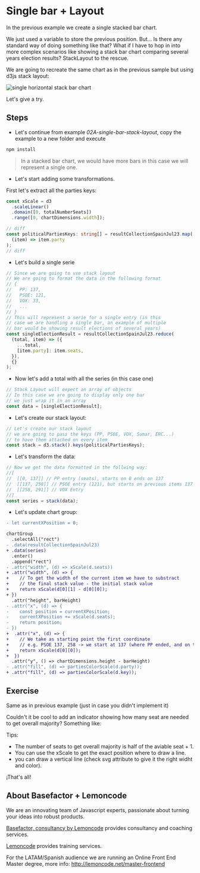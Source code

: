 # Single bar + Layout

In the previous example we create a single stacked bar chart.

We just used a variable to store the previous position. But... Is there any standard way of doing something like that? What if I have to hop in into more complex scenarios like showing a stack bar chart comparing several years election results? StackLayout to the rescue.

We are going to recreate the same chart as in the previous sample but using d3js stack layout:

![single horizontal stack bar chart](./content/chart.png "single horizontal stack bar chart")

<!-- Live example: [codesandbox](https://codesandbox.io/s/nice-mccarthy-1jwtx) -->

Let's give a try.

## Steps

- Let's continue from example _02A-single-bar-stack-layout_, copy the example to a new folder and execute

```bash
npm install
```

> In a stacked bar chart, we would have more bars in this case we will represent a single one.

- Let's start adding some transformations.

First let's extract all the parties keys:

```typescript
const xScale = d3
  .scaleLinear()
  .domain([0, totalNumberSeats])
  .range([0, chartDimensions.width]);

// diff
const politicalPartiesKeys: string[] = resultCollectionSpainJul23.map(
  (item) => item.party
);
// diff
```

- Let's build a single serie

```typescript
// Since we are going to use stack layout
// We are going to format the data in the following format
// {
//   PP: 137,
//   PSOE: 121,
//   VOX: 33,
//   ...
// }
// This will represent a serie for a single entry (in this
// case we are handling a single bar, an example of multiple
// bar would be showing result elections of several years)
const singleElectionResult = resultCollectionSpainJul23.reduce(
  (total, item) => ({
    ...total,
    [item.party]: item.seats,
  }),
  {}
);
```

- Now let's add a total with all the series (in this case one)

```typescript
// Stack Layout will expect an array of objects
// In this case we are going to display only one bar
// we just wrap it in an array
const data = [singleElectionResult];
```

- Let's create our stack layout:

```typescript
// Let's create our stack layout
// we are going to pass the keys (PP, PSOE, VOX, Sumar, ERC...)
// to have them attached on every item
const stack = d3.stack().keys(politicalPartiesKeys);
```

- Let's transform the data:

```typescript
// Now we get the data formatted in the follwing way:
//[
//  [[0, 137]] // PP entry (seats), starts on 0 ends on 137
//  [[137, 258]] // PSOE entry (121), but starts on previous items 137 (PP)
//  [[258, 291]] // VOX Entry
//]
const series = stack(data);
```

- Let's update chart group:

```diff
- let currentXPosition = 0;

chartGroup
  .selectAll("rect")
- .data(resultCollectionSpainJul23)
+ .data(series)
  .enter()
  .append("rect")
- .attr("width", (d) => xScale(d.seats))
+ .attr("width", (d) => {
+    // To get the width of the current item we have to substract
+    // the final stack value - the initial stack value
+    return xScale(d[0][1] - d[0][0]);
+ })
  .attr("height", barHeight)
- .attr("x", (d) => {
-    const position = currentXPosition;
-    currentXPosition += xScale(d.seats);
-    return position;
- })
+  .attr("x", (d) => {
+    // We take as starting point the first coordinate
+    // e.g. PSOE 137, 258 -> we start at 137 (where PP ended, and on the width param sum up that value)
+    return xScale(d[0][0]);
+  })
  .attr("y", () => chartDimensions.height - barHeight)
- .attr("fill", (d) => partiesColorScale(d.party));
+ .attr("fill", (d) => partiesColorScale(d.key));
```

## Exercise

Same as in previous example (just in case you didn't implement it)

Couldn't it be cool to add an indicator showing how many seat are needed to get overall majority? Something like:

Tips:

- The number of seats to get overall majority is half of the aviable seat + 1.
- You can use the xScale to get the exact position where to draw a line.
- you can draw a vertical line (check svg attribute to give it the right widht and color).

¡That's all!

## About Basefactor + Lemoncode

We are an innovating team of Javascript experts, passionate about turning your ideas into robust products.

[Basefactor, consultancy by Lemoncode](http://www.basefactor.com) provides consultancy and coaching services.

[Lemoncode](http://lemoncode.net/services/en/#en-home) provides training services.

For the LATAM/Spanish audience we are running an Online Front End Master degree, more info: <http://lemoncode.net/master-frontend>
